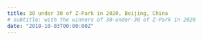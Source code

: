 ```yaml
---
title: 30 under 30 of Z-Park in 2020, Beijing, China
# subtitle: with the winners of 30-under-30 of Z-Park in 2020
date: "2018-10-03T00:00:00Z"
---
```

